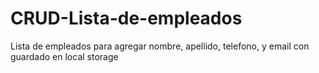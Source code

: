 # CRUD-Lista-de-empleados
Lista de empleados para agregar nombre, apellido, telefono, y email con guardado en local storage
